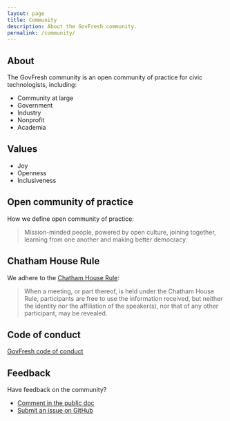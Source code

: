 ```yaml
---
layout: page
title: Community
description: About the GovFresh community.
permalink: /community/
---
```


## About

The GovFresh community is an open community of practice for civic technologists, including:

* Community at large
* Government
* Industry
* Nonprofit
* Academia

## Values

* Joy
* Openness
* Inclusiveness

## Open community of practice

How we define open community of practice:

> Mission-minded people, powered by open culture, joining together, learning from one another and making better democracy.

## Chatham House Rule

We adhere to the [Chatham House Rule](https://en.wikipedia.org/wiki/Chatham_House_Rule):

> When a meeting, or part thereof, is held under the Chatham House Rule, participants are free to use the information received, but neither the identity nor the affiliation of the speaker(s), nor that of any other participant, may be revealed.

## Code of conduct

[GovFresh code of conduct](/conduct/)

## Feedback

Have feedback on the community?

* [Comment in the public doc](https://docs.google.com/document/d/1a30-qBORM54_8FhCvS1BrWojhwdHRti1Vn05tj1f4jQ/edit?usp=sharing)
* [Submit an issue on GitHub](
https://github.com/govfresh/govfresh.github.io/issues/new?assignees=&labels=general&template=general.md&title=)
